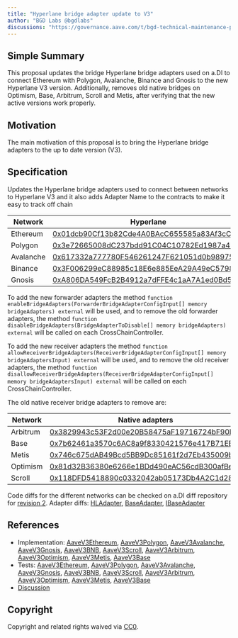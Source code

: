 ```yaml
---
title: "Hyperlane bridge adapter update to V3"
author: "BGD Labs @bgdlabs"
discussions: "https://governance.aave.com/t/bgd-technical-maintenance-proposals/15274/31"
---
```


## Simple Summary

This proposal updates the bridge Hyperlane bridge adapters used on a.DI to connect Ethereum with Polygon, Avalanche, Binance and Gnosis to the new
Hyperlane V3 version.
Additionally, removes old native bridges on Optimism, Base, Arbitrum, Scroll and Metis, after verifying that the new active versions work properly.

## Motivation

The main motivation of this proposal is to bring the Hyperlane bridge adapters to the up to date version (V3).

## Specification

Updates the Hyperlane bridge adapters used to connect between networks to Hyperlane V3 and it also adds Adapter Name to the contracts
to make it easy to track off chain

| Network   | Hyperlane                                                                                                                |
| --------- | ------------------------------------------------------------------------------------------------------------------------ |
| Ethereum  | [0x01dcb90Cf13b82Cde4A0BAcC655585a83Af3cCC1](https://etherscan.io/address/0x01dcb90Cf13b82Cde4A0BAcC655585a83Af3cCC1)    |
| Polygon   | [0x3e72665008dC237bdd91C04C10782Ed1987a4019](https://polygonscan.com/address/0x3e72665008dC237bdd91C04C10782Ed1987a4019) |
| Avalanche | [0x617332a777780F546261247F621051d0b98975Eb](https://snowscan.xyz/address/0x617332a777780F546261247F621051d0b98975Eb)    |
| Binance   | [0x3F006299eC88985c18E6e885EeA29A49eC579882](https://bscscan.com/address/0x3F006299eC88985c18E6e885EeA29A49eC579882)     |
| Gnosis    | [0xA806DA549FcB2B4912a7dFFE4c1aA7A1ed0Bd5C9](https://gnosisscan.io/address/0xA806DA549FcB2B4912a7dFFE4c1aA7A1ed0Bd5C9)   |

To add the new forwarder adapters the method `function enableBridgeAdapters(ForwarderBridgeAdapterConfigInput[] memory bridgeAdapters) external` will be used,
and to remove the old forwarder adapters, the method `function disableBridgeAdapters(BridgeAdapterToDisable[] memory bridgeAdapters) external` will be called on each CrossChainController.

To add the new receiver adapters the method `function allowReceiverBridgeAdapters(ReceiverBridgeAdapterConfigInput[] memory bridgeAdaptersInput) external` will be used,
and to remove the old receiver adapters, the method `function disallowReceiverBridgeAdapters(ReceiverBridgeAdapterConfigInput[] memory bridgeAdaptersInput) external` will be called on each CrossChainController.

The old native receiver bridge adapters to remove are:

| Network  | Native adapters                                                                                                                   |
| -------- | --------------------------------------------------------------------------------------------------------------------------------- |
| Arbitrum | [0x3829943c53F2d00e20B58475aF19716724bF90Ba](https://arbiscan.io/address/0x3829943c53F2d00e20B58475aF19716724bF90Ba)              |
| Base     | [0x7b62461a3570c6AC8a9f8330421576e417B71EE7](https://basescan.org/address/0x7b62461a3570c6AC8a9f8330421576e417B71EE7)             |
| Metis    | [0x746c675dAB49Bcd5BB9Dc85161f2d7Eb435009bf](https://explorer.metis.io/address/0x746c675dAB49Bcd5BB9Dc85161f2d7Eb435009bf)        |
| Optimism | [0x81d32B36380e6266e1BDd490eAC56cdB300afBe0](https://optimistic.etherscan.io//address/0x81d32B36380e6266e1BDd490eAC56cdB300afBe0) |
| Scroll   | [0x118DFD5418890c0332042ab05173Db4A2C1d283c](https://scrollscan.com/address/0x118DFD5418890c0332042ab05173Db4A2C1d283c)           |

Code diffs for the different networks can be checked on a.DI diff repository for [revision 2](https://github.com/bgd-labs/aDI-diffs/tree/main/diffs/rev2).
Adapter diffs: [HLAdapter](https://github.com/bgd-labs/aDI-diffs/tree/main/diffs/rev2/hyperlane), [BaseAdapter](https://github.com/bgd-labs/aDI-diffs/tree/main/diffs/rev2/base_adapter), [IBaseAdapter](https://github.com/bgd-labs/aDI-diffs/tree/main/diffs/rev2/i_base_adapter)

## References

- Implementation: [AaveV3Ethereum](https://github.com/bgd-labs/aave-proposals-v3/blob/61e97df4b425f3d8a9107123da03e1daa6ee48bd/src/20240320_Multi_HyperlaneBridgeAdapterUpdateToV3/AaveV3Ethereum_HyperlaneBridgeAdapterUpdateToV3_20240320.sol), [AaveV3Polygon](https://github.com/bgd-labs/aave-proposals-v3/blob/61e97df4b425f3d8a9107123da03e1daa6ee48bd/src/20240320_Multi_HyperlaneBridgeAdapterUpdateToV3/AaveV3Polygon_HyperlaneBridgeAdapterUpdateToV3_20240320.sol), [AaveV3Avalanche](https://github.com/bgd-labs/aave-proposals-v3/blob/61e97df4b425f3d8a9107123da03e1daa6ee48bd/src/20240320_Multi_HyperlaneBridgeAdapterUpdateToV3/AaveV3Avalanche_HyperlaneBridgeAdapterUpdateToV3_20240320.sol), [AaveV3Gnosis](https://github.com/bgd-labs/aave-proposals-v3/blob/61e97df4b425f3d8a9107123da03e1daa6ee48bd/src/20240320_Multi_HyperlaneBridgeAdapterUpdateToV3/AaveV3Gnosis_HyperlaneBridgeAdapterUpdateToV3_20240320.sol), [AaveV3BNB](https://github.com/bgd-labs/aave-proposals-v3/blob/61e97df4b425f3d8a9107123da03e1daa6ee48bd/src/20240320_Multi_HyperlaneBridgeAdapterUpdateToV3/AaveV3BNB_HyperlaneBridgeAdapterUpdateToV3_20240320.sol), [AaveV3Scroll](https://github.com/bgd-labs/aave-proposals-v3/blob/61e97df4b425f3d8a9107123da03e1daa6ee48bd/src/20240320_Multi_HyperlaneBridgeAdapterUpdateToV3/AaveV3Scroll_HyperlaneBridgeAdapterUpdateToV3_20240320.sol), [AaveV3Arbitrum](https://github.com/bgd-labs/aave-proposals-v3/blob/61e97df4b425f3d8a9107123da03e1daa6ee48bd/src/20240320_Multi_HyperlaneBridgeAdapterUpdateToV3/AaveV3Arbitrum_HyperlaneBridgeAdapterUpdateToV3_20240320.sol), [AaveV3Optimism](https://github.com/bgd-labs/aave-proposals-v3/blob/61e97df4b425f3d8a9107123da03e1daa6ee48bd/src/20240320_Multi_HyperlaneBridgeAdapterUpdateToV3/AaveV3Optimism_HyperlaneBridgeAdapterUpdateToV3_20240320.sol), [AaveV3Metis](https://github.com/bgd-labs/aave-proposals-v3/blob/61e97df4b425f3d8a9107123da03e1daa6ee48bd/src/20240320_Multi_HyperlaneBridgeAdapterUpdateToV3/AaveV3Metis_HyperlaneBridgeAdapterUpdateToV3_20240320.sol), [AaveV3Base](https://github.com/bgd-labs/aave-proposals-v3/blob/61e97df4b425f3d8a9107123da03e1daa6ee48bd/src/20240320_Multi_HyperlaneBridgeAdapterUpdateToV3/AaveV3Base_HyperlaneBridgeAdapterUpdateToV3_20240320.sol)
- Tests: [AaveV3Ethereum](https://github.com/bgd-labs/aave-proposals-v3/blob/61e97df4b425f3d8a9107123da03e1daa6ee48bd/src/20240320_Multi_HyperlaneBridgeAdapterUpdateToV3/AaveV3Ethereum_HyperlaneBridgeAdapterUpdateToV3_20240320.t.sol), [AaveV3Polygon](https://github.com/bgd-labs/aave-proposals-v3/blob/61e97df4b425f3d8a9107123da03e1daa6ee48bd/src/20240320_Multi_HyperlaneBridgeAdapterUpdateToV3/AaveV3Polygon_HyperlaneBridgeAdapterUpdateToV3_20240320.t.sol), [AaveV3Avalanche](https://github.com/bgd-labs/aave-proposals-v3/blob/61e97df4b425f3d8a9107123da03e1daa6ee48bd/src/20240320_Multi_HyperlaneBridgeAdapterUpdateToV3/AaveV3Avalanche_HyperlaneBridgeAdapterUpdateToV3_20240320.t.sol), [AaveV3Gnosis](https://github.com/bgd-labs/aave-proposals-v3/blob/61e97df4b425f3d8a9107123da03e1daa6ee48bd/src/20240320_Multi_HyperlaneBridgeAdapterUpdateToV3/AaveV3Gnosis_HyperlaneBridgeAdapterUpdateToV3_20240320.t.sol), [AaveV3BNB](https://github.com/bgd-labs/aave-proposals-v3/blob/61e97df4b425f3d8a9107123da03e1daa6ee48bd/src/20240320_Multi_HyperlaneBridgeAdapterUpdateToV3/AaveV3BNB_HyperlaneBridgeAdapterUpdateToV3_20240320.t.sol), [AaveV3Scroll](https://github.com/bgd-labs/aave-proposals-v3/blob/61e97df4b425f3d8a9107123da03e1daa6ee48bd/src/20240320_Multi_HyperlaneBridgeAdapterUpdateToV3/AaveV3Scroll_HyperlaneBridgeAdapterUpdateToV3_20240320.t.sol), [AaveV3Arbitrum](https://github.com/bgd-labs/aave-proposals-v3/blob/61e97df4b425f3d8a9107123da03e1daa6ee48bd/src/20240320_Multi_HyperlaneBridgeAdapterUpdateToV3/AaveV3Arbitrum_HyperlaneBridgeAdapterUpdateToV3_20240320.t.sol), [AaveV3Optimism](https://github.com/bgd-labs/aave-proposals-v3/blob/61e97df4b425f3d8a9107123da03e1daa6ee48bd/src/20240320_Multi_HyperlaneBridgeAdapterUpdateToV3/AaveV3Optimism_HyperlaneBridgeAdapterUpdateToV3_20240320.t.sol), [AaveV3Metis](https://github.com/bgd-labs/aave-proposals-v3/blob/61e97df4b425f3d8a9107123da03e1daa6ee48bd/src/20240320_Multi_HyperlaneBridgeAdapterUpdateToV3/AaveV3Metis_HyperlaneBridgeAdapterUpdateToV3_20240320.t.sol), [AaveV3Base](https://github.com/bgd-labs/aave-proposals-v3/blob/61e97df4b425f3d8a9107123da03e1daa6ee48bd/src/20240320_Multi_HyperlaneBridgeAdapterUpdateToV3/AaveV3Base_HyperlaneBridgeAdapterUpdateToV3_20240320.t.sol)
- [Discussion](https://governance.aave.com/t/bgd-technical-maintenance-proposals/15274/31)

## Copyright

Copyright and related rights waived via [CC0](https://creativecommons.org/publicdomain/zero/1.0/).
